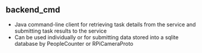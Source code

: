 backend_cmd
-----------

- Java command-line client for retrieving task details from the service and submitting task results to the service
- Can be used individually or for submitting data stored into a sqlite database by PeopleCounter or RPiCameraProto
